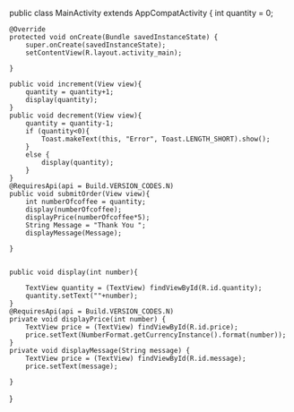 public class MainActivity extends AppCompatActivity {
    int quantity = 0;

    @Override
    protected void onCreate(Bundle savedInstanceState) {
        super.onCreate(savedInstanceState);
        setContentView(R.layout.activity_main);

    }

    public void increment(View view){
        quantity = quantity+1;
        display(quantity);
    }
    public void decrement(View view){
        quantity = quantity-1;
        if (quantity<0){
            Toast.makeText(this, "Error", Toast.LENGTH_SHORT).show();
        }
        else {
            display(quantity);
        }
    }
    @RequiresApi(api = Build.VERSION_CODES.N)
    public void submitOrder(View view){
        int numberOfcoffee = quantity;
        display(numberOfcoffee);
        displayPrice(numberOfcoffee*5);
        String Message = "Thank You ";
        displayMessage(Message);

    }


    public void display(int number){

        TextView quantity = (TextView) findViewById(R.id.quantity);
        quantity.setText(""+number);
    }
    @RequiresApi(api = Build.VERSION_CODES.N)
    private void displayPrice(int number) {
        TextView price = (TextView) findViewById(R.id.price);
        price.setText(NumberFormat.getCurrencyInstance().format(number));
    }
    private void displayMessage(String message) {
        TextView price = (TextView) findViewById(R.id.message);
        price.setText(message);

    }
}
